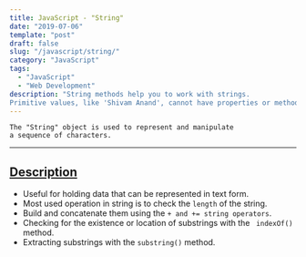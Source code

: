 ```yaml
---
title: JavaScript - "String"
date: "2019-07-06"
template: "post"
draft: false
slug: "/javascript/string/"
category: "JavaScript"
tags:
  - "JavaScript"
  - "Web Development"
description: "String methods help you to work with strings.
Primitive values, like 'Shivam Anand', cannot have properties or methods (because they are not objects)."
---
```


```
The "String" object is used to represent and manipulate
a sequence of characters.
```

---

## <ins>**Description**</ins>

- Useful for holding data that can be represented in text form.
- Most used operation in string is to check the `length` of the string.
- Build and concatenate them using the `+ and += string operators`.
- Checking for the existence or location of substrings with the ` indexOf()` method.
- Extracting substrings with the `substring()` method.
